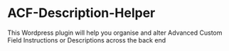 ACF-Description-Helper
======================

This Wordpress plugin will help you organise and alter Advanced Custom Field Instructions or Descriptions across the back end
